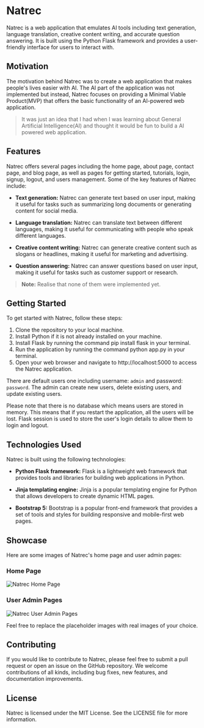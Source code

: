 # Natrec 
 
Natrec is a web application that emulates AI tools including text generation, language translation, creative content writing, and accurate question answering. It is built using the Python Flask framework and provides a user-friendly interface for users to interact with. 
 
## Motivation 
 
The motivation behind Natrec was to create a web application that makes people's lives easier with AI. The AI part of the application was not implemented but instead, Natrec focuses on providing a Minimal Viable Product(MVP) that offers the basic functionality of an AI-powered web application. 

> It was just an idea that I had when I was learning about General Artificial Intelligence(AI) and thought it would be fun to build a AI powered web application.
 
## Features 
 
Natrec offers several pages including the home page, about page, contact page, and blog page, as well as pages for getting started, tutorials, login, signup, logout, and users management. Some of the key features of Natrec include: 
 
- **Text generation:** Natrec can generate text based on user input, making it useful for tasks such as summarizing long documents or generating content for social media. 
 
- **Language translation:** Natrec can translate text between different languages, making it useful for communicating with people who speak different languages. 
 
- **Creative content writing:** Natrec can generate creative content such as slogans or headlines, making it useful for marketing and advertising. 
 
- **Question answering:** Natrec can answer questions based on user input, making it useful for tasks such as customer support or research. 

> **Note:** Realise that none of them were implemented yet.
 
## Getting Started 
 
To get started with Natrec, follow these steps: 
 
1. Clone the repository to your local machine. 
2. Install Python if it is not already installed on your machine. 
3. Install Flask by running the command  pip install flask  in your terminal. 
4. Run the application by running the command  python app.py  in your terminal. 
5. Open your web browser and navigate to  http://localhost:5000 to access the Natrec application. 

There are default users one including username: `admin` and password: `password`. The admin can create new users, delete existing users, and update existing users.

Please note that there is no database which means users are stored in memory. This means that if you restart the application, all the users will be lost. Flask session is used to store the user's login details to allow them to login and logout.
 
## Technologies Used 
 
Natrec is built using the following technologies: 
 
- **Python Flask framework:** Flask is a lightweight web framework that provides tools and libraries for building web applications in Python. 
 
- **Jinja templating engine:** Jinja is a popular templating engine for Python that allows developers to create dynamic HTML pages. 
 
- **Bootstrap 5:** Bootstrap is a popular front-end framework that provides a set of tools and styles for building responsive and mobile-first web pages. 


## Showcase

Here are some images of Natrec's home page and user admin pages:

### Home Page

![Natrec Home Page](/path/to/home-page-image.png)

### User Admin Pages

![Natrec User Admin Pages](/path/to/user-admin-pages-image.png)

Feel free to replace the placeholder images with real images of your choice.
 
## Contributing 
 
If you would like to contribute to Natrec, please feel free to submit a pull request or open an issue on the GitHub repository. We welcome contributions of all kinds, including bug fixes, new features, and documentation improvements. 
 
## License 
 
Natrec is licensed under the MIT License. See the LICENSE file for more information.
